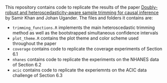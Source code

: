 This repository contains code to replicate the results of the paper [Doubly-robust and heteroscedasticity-aware sample trimming for causal inference](https://arxiv.org/abs/2210.10171) by Samir Khan and Johan Ugander. The files and folders it contains are:
- `trimming_functions.R` implements the main heteroscedastic trimming method as well as the bootstrapped simultaneous confidence intervals
- `plot_theme.R` contains the plot theme and color scheme used throughout the paper
- `coverage` contains code to replicate the coverage experiments of Section 6.1
- `nhanes` contains code to replicate the experiments on the NHANES data of Section 6.2
- `acic` contains code to replicate the experiemnts on the ACIC data challenge of Section 6.3
